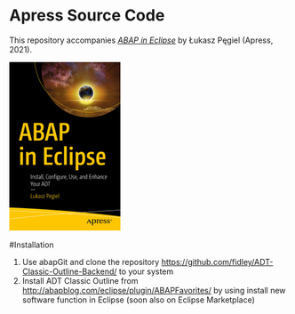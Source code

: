 # Apress Source Code

This repository accompanies [*ABAP in Eclipse*](https://www.apress.com/9781484269626) by Łukasz Pęgiel (Apress, 2021).

[comment]: #cover
![Cover image](9781484269626.jpg)


#Installation 

1. Use abapGit and clone the repository https://github.com/fidley/ADT-Classic-Outline-Backend/ to your system
2. Install ADT Classic Outline from http://abapblog.com/eclipse/plugin/ABAPFavorites/ by using install new software function in Eclipse 
(soon also on Eclipse Marketplace)
